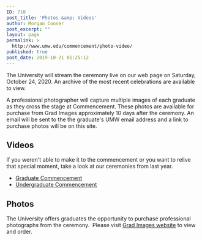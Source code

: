 ```yaml
---
ID: 710
post_title: 'Photos &amp; Videos'
author: Morgan Conner
post_excerpt: ""
layout: page
permalink: >
  http://www.umw.edu/commencement/photo-video/
published: true
post_date: 2019-10-21 01:25:12
---
```

The University will stream the ceremony live on our web page on Saturday, October 24, 2020. An archive of the most recent celebrations are available to view.

A professional photographer will capture multiple images of each graduate as they cross the stage at Commencement. These photos are available for purchase from Grad Images approximately 10 days after the ceremony. An email will be sent to the the graduate's UMW email address and a link to purchase photos will be on this site.
<h2>Videos</h2>
If you weren't able to make it to the commencement or you want to relive that special moment, take a look at our ceremonies from last year.
<ul>
 	<li><a href="https://vimeo.com/336360677">Graduate Commencement</a></li>
 	<li><a href="https://vimeo.com/336360580">Undergraduate Commencement</a></li>
</ul>
<h2>Photos</h2>
The University offers graduates the opportunity to purchase professional photographs from the ceremony.  Please visit <a href="https://www.gradimages.ca/universityofmarywashington">Grad Images website</a> to view and order.